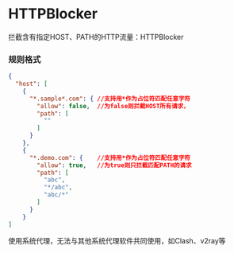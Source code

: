 # HTTPBlocker
拦截含有指定HOST、PATH的HTTP流量：HTTPBlocker

### 规则格式
``` json
{
  "host": [
    {
      "*.sample*.com": { //支持用*作为占位符匹配任意字符
        "allow": false,  //为false则拦截HOST所有请求，
        "path": [
          ""
        ]
      }
    },
    {
      "*.demo.com": {    //支持用*作为占位符匹配任意字符
        "allow": true,   //为true则只拦截匹配PATH的请求
        "path": [
          "abc",
          "*/abc",
          "abc/*"
        ]
      }
    }
]
```
使用系统代理，无法与其他系统代理软件共同使用，如Clash、v2ray等
